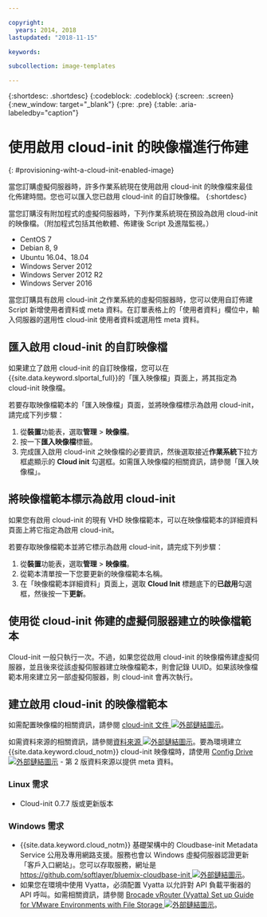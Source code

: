 ```yaml
---

copyright:
  years: 2014, 2018
lastupdated: "2018-11-15"

keywords:

subcollection: image-templates

---
```


{:shortdesc: .shortdesc}
{:codeblock: .codeblock}
{:screen: .screen}
{:new_window: target="_blank"}
{:pre: .pre}
{:table: .aria-labeledby="caption"}


# 使用啟用 cloud-init 的映像檔進行佈建
{: #provisioning-wiht-a-cloud-init-enabled-image}

當您訂購虛擬伺服器時，許多作業系統現在使用啟用 cloud-init 的映像檔來最佳化佈建時間。您也可以匯入您已啟用 cloud-init 的自訂映像檔。
{:shortdesc}

當您訂購沒有附加程式的虛擬伺服器時，下列作業系統現在預設為啟用 cloud-init 的映像檔。（附加程式包括其他軟體、佈建後 Script 及進階監視。）
* CentOS 7
* Debian 8, 9
* Ubuntu 16.04、18.04
* Windows Server 2012
* Windows Server 2012 R2
* Windows Server 2016

當您訂購具有啟用 cloud-init 之作業系統的虛擬伺服器時，您可以使用自訂佈建 Script 新增使用者資料或 meta 資料。在訂單表格上的「使用者資料」欄位中，輸入伺服器的選用性 cloud-init 使用者資料或選用性 meta 資料。

## 匯入啟用 cloud-init 的自訂映像檔

如果建立了啟用 cloud-init 的自訂映像檔，您可以在 {{site.data.keyword.slportal_full}}的「匯入映像檔」頁面上，將其指定為 cloud-init 映像檔。

若要存取映像檔範本的「匯入映像檔」頁面，並將映像檔標示為啟用 cloud-init，請完成下列步驟：
1. 從**裝置**功能表，選取**管理** > **映像檔**。
2. 按一下**匯入映像檔**標籤。
3. 完成匯入啟用 cloud-init 之映像檔的必要資訊，然後選取接近**作業系統**下拉方框處顯示的 **Cloud init** 勾選框。如需匯入映像檔的相關資訊，請參閱「匯入映像檔」。

## 將映像檔範本標示為啟用 cloud-init

如果您有啟用 cloud-init 的現有 VHD 映像檔範本，可以在映像檔範本的詳細資料頁面上將它指定為啟用 cloud-init。

若要存取映像檔範本並將它標示為啟用 cloud-init，請完成下列步驟：
1. 從**裝置**功能表，選取**管理** > **映像檔**。
2. 從範本清單按一下您要更新的映像檔範本名稱。
3. 在「映像檔範本詳細資料」頁面上，選取 **Cloud Init** 標題底下的**已啟用**勾選框，然後按一下**更新**。

## 使用從 cloud-init 佈建的虛擬伺服器建立的映像檔範本

Cloud-init 一般只執行一次。不過，如果您從啟用 cloud-init 的映像檔佈建虛擬伺服器，並且後來從該虛擬伺服器建立映像檔範本，則會記錄 UUID。如果該映像檔範本用來建立另一部虛擬伺服器，則 cloud-init 會再次執行。

## 建立啟用 cloud-init 的映像檔範本

如需配置映像檔的相關資訊，請參閱 [cloud-init 文件 ![外部鏈結圖示](../../icons/launch-glyph.svg "外部鏈結圖示")](https://cloudinit.readthedocs.io/en/latest/)。

如需資料來源的相關資訊，請參閱[資料來源 ![外部鏈結圖示](../../icons/launch-glyph.svg "外部鏈結圖示")](http://cloudinit.readthedocs.io/en/latest/topics/datasources.html)。要為環境建立 {{site.data.keyword.cloud_notm}} cloud-init 映像檔時，請使用 [Config Drive ![外部鏈結圖示](../../icons/launch-glyph.svg "外部鏈結圖示")](http://cloudinit.readthedocs.io/en/latest/topics/datasources/configdrive.html) - 第 2 版資料來源以提供 meta 資料。

### Linux 需求
* Cloud-init 0.7.7 版或更新版本

### Windows 需求
* {{site.data.keyword.cloud_notm}} 基礎架構中的 Cloudbase-init Metadata Service 公用及專用網路支援。服務也會以 Windows 虛擬伺服器認證更新「客戶入口網站」。您可以存取服務，網址是 [https://github.com/softlayer/bluemix-cloudbase-init ![外部鏈結圖示](../../icons/launch-glyph.svg "外部鏈結圖示")](https://github.com/softlayer/bluemix-cloudbase-init)。
* 如果您在環境中使用 Vyatta，必須配置 Vyatta 以允許對 API 負載平衡器的 API 呼叫。如需相關資訊，請參閱 [Brocade vRouter (Vyatta) Set up Guide for VMware Environments with File Storage ![外部鏈結圖示](../../icons/launch-glyph.svg "外部鏈結圖示")](/docs/infrastructure/FileStorage?topic=FileStorage-configureVyatta#setting-up-brocade-vrouter-vyatta-for-vmware-environments-with-file-storage)。
